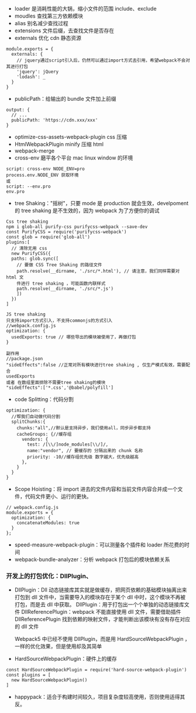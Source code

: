 - loader 是消耗性能的大锅，缩小文件的范围 include、exclude
- moudles 查找第三方依赖模块
- alias 别名减少查找过程
- extensions 文件后缀，去查找文件是否存在
- externals 优化 cdn 静态资源

```
module.exports = {
  externals: {
    // jquery通过script引入后，仍然可以通过import方式去引用，希望webpack不会对其进行打包
    'jquery': jQuery
    'lodash': _
  }
}
```

- publicPath：给输出的 bundle 文件加上前缀

```
output: {
  // ...
  publicPath: 'https://cdn.xxx/xxx'
}
```

- optimize-css-assets-webpack-plugin css 压缩
- HtmlWebpackPlugin minify 压缩 html
- webpack-merge
- cross-env 磨平各个平台 mac linux window 的环境

```
script: cross-env NODE_ENV=pro
process.env.NODE_ENV 获取环境
或
script: --env.pro
env.pro
```

- tree Shaking："摇树"，只要 mode 是 production 就会⽣效，develpoment 的 tree shaking 是不⽣效的，因为 webpack 为了⽅便你的调试

```
Css tree shaking
npm i glob-all purify-css purifycss-webpack --save-dev
const PurifyCSS = require('purifycss-webpack')
const glob = require('glob-all')
plugins:[
  // 清除⽆⽤ css
  new PurifyCSS({
  paths: glob.sync([
    // 要做 CSS Tree Shaking 的路径⽂件
    path.resolve(__dirname, './src/*.html'), // 请注意，我们同样需要对 html ⽂
    件进⾏ tree shaking ，可能函数内联样式
    path.resolve(__dirname, './src/*.js')
    ])
  })
]

JS tree shaking
只⽀持import⽅式引⼊，不⽀持commonjs的⽅式引⼊
//webpack.config.js
optimization: {
  usedExports: true // 哪些导出的模块被使⽤了，再做打包
}
```

```
副作⽤
//package.json
"sideEffects":false //正常对所有模块进⾏tree shaking , 仅⽣产模式有效，需要配合
usedExports
或者 在数组⾥⾯排除不需要tree shaking的模块
"sideEffects":['*.css','@babel/polyfill']
```

- code Splitting：代码分割

```
optimization: {
  //帮我们⾃动做代码分割
  splitChunks:{
    chunks:"all",//默认是⽀持异步，我们使⽤all，同步异步都支持
    cacheGroups: {//缓存组
      vendors: {
        test: /[\\/]node_modules[\\/]/,
        name:"vendor", // 要缓存的 分隔出来的 chunk 名称
        priority: -10//缓存组优先级 数字越⼤，优先级越⾼
      },
    }
  }
}
```

- Scope Hoisting：将 import 进去的文件内容和当前文件内容合并成一个文件，代码⽂件更⼩、运⾏的更快。

```
// webpack.config.js
module.exports = {
  optimization: {
    concatenateModules: true
  }
};
```

- speed-measure-webpack-plugin：可以测量各个插件和 loader 所花费的时间
- webpack-bundle-analyzer：分析 webpack 打包后的模块依赖关系

### 开发上的打包优化：DllPlugin、

- DllPlugin：Dll 动态链接库其实就是做缓存，把⽹⻚依赖的基础模块抽离出来打包到 dll ⽂件中，当需要导⼊的模块存在于某个 dll 中时，这个模块不再被打包，⽽是去 dll 中获取。
  DllPlugin：用于打包出一个个单独的动态链接库文件
  DllReferencePlugin：webpack 不能直接使用 dll 文件，需要借助插件 DllReferencePlugin 找到依赖的映射文件，才能判断出该模块有没有存在对应的 dll 文件

  Webpack5 中已经不使用 DllPlugin，⽽是⽤ HardSourceWebpackPlugin ，⼀样的优化效果，但是使⽤却及其简单

- HardSourceWebpackPlugin：硬件上的缓存

```
const HardSourceWebpackPlugin = require('hard-source-webpack-plugin')
const plugins = [
  new HardSourceWebpackPlugin()
]
```
- happypack：适合于构建时间较久，项目复杂度较高使用，否则使用适得其反。